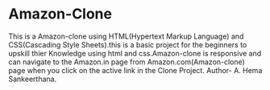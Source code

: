 # Amazon-Clone
This is a Amazon-clone using HTML(Hypertext Markup Language) and CSS(Cascading Style Sheets).this is a basic project for the beginners to upskill thier Knowledge using html and css.Amazon-clone is responsive and can navigate to the Amazon.in page from Amazon.com(Amazon-clone) page when you click on the active link in the Clone Project. 
Author- A. Hema Sankeerthana.
